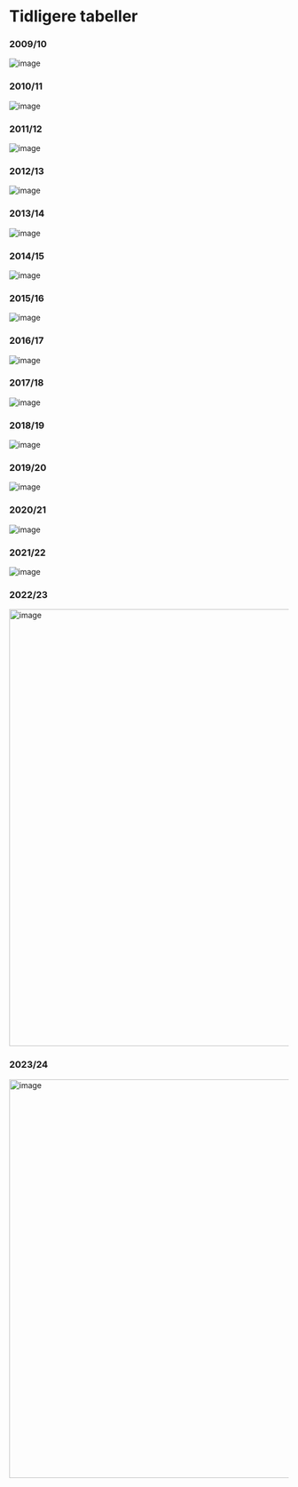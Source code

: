 # Tidligere tabeller

###  2009/10
![image](https://user-images.githubusercontent.com/867190/58371170-5b080500-7f0f-11e9-9701-4b4af43664a4.png)

### 2010/11
![image](https://user-images.githubusercontent.com/867190/58371187-7f63e180-7f0f-11e9-92de-4bc3d05da7a5.png)

### 2011/12
![image](https://user-images.githubusercontent.com/867190/58371196-94d90b80-7f0f-11e9-90fd-50ed9929f0db.png)

### 2012/13
![image](https://user-images.githubusercontent.com/867190/58371207-a9b59f00-7f0f-11e9-82aa-cb7dfda986d3.png)

### 2013/14
![image](https://user-images.githubusercontent.com/867190/58371217-bb974200-7f0f-11e9-9c98-06bcea22e422.png)

### 2014/15
![image](https://user-images.githubusercontent.com/867190/58371228-c7830400-7f0f-11e9-97fc-a3357c503f15.png)

### 2015/16
![image](https://user-images.githubusercontent.com/867190/58371235-d7024d00-7f0f-11e9-9076-a44f27dba8ac.png)

### 2016/17
![image](https://user-images.githubusercontent.com/867190/58371242-eaadb380-7f0f-11e9-88a2-4d9f922b97e3.png)

### 2017/18
![image](https://user-images.githubusercontent.com/867190/58371244-f00afe00-7f0f-11e9-985a-47180e9cd0ab.png)

### 2018/19
![image](https://user-images.githubusercontent.com/867190/58371254-0d3fcc80-7f10-11e9-9a7e-fede1b1ac83d.png)

### 2019/20
![image](https://user-images.githubusercontent.com/867190/88517928-e8e9ef00-cfef-11ea-800f-e27dd37abc00.png)

### 2020/21
![image](https://user-images.githubusercontent.com/3329750/119461922-7dbc9680-bd40-11eb-9249-35c893494165.png)

### 2021/22
![image](https://user-images.githubusercontent.com/3329750/170670014-74b763cf-93b2-4015-87eb-ee344bfe6f8b.png)

### 2022/23
<img width="787" alt="image" src="https://github.com/nplol/fantasypl/assets/3329750/bb2a697a-9e43-41cf-b6b2-82ddef19b18f">

### 2023/24
<img width="718" alt="image" src="https://github.com/nplol/fantasypl/assets/3329750/4858c7df-48d8-4d8e-a89a-a470215a1a97">
